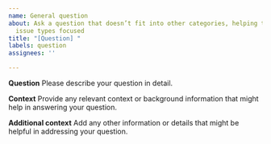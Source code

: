 ```yaml
---
name: General question
about: Ask a question that doesn’t fit into other categories, helping to keep other
  issue types focused
title: "[Question] "
labels: question
assignees: ''

---
```


<!-- Reminder: Please add a label with the extension's slug name (e.g., "extension-name") to this issue. -->

**Question**
Please describe your question in detail.

**Context**
Provide any relevant context or background information that might help in answering your question.

**Additional context**
Add any other information or details that might be helpful in addressing your question.

